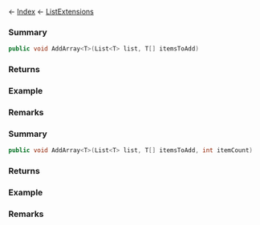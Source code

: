 ← [Index](Api-Index) ← [ListExtensions](System.Collections.Generic.ListExtensions)

### Summary

```csharp
public void AddArray<T>(List<T> list, T[] itemsToAdd)
```

### Returns

### Example

### Remarks

### Summary

```csharp
public void AddArray<T>(List<T> list, T[] itemsToAdd, int itemCount)
```

### Returns

### Example

### Remarks

